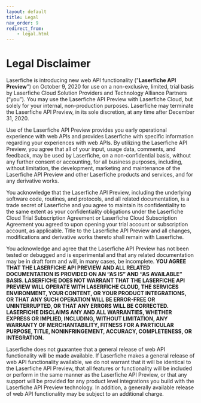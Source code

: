 ```yaml
---
layout: default
title: Legal
nav_order: 9
redirect_from:
    - legal.html
---
```

<!--Copyright (c) Laserfiche.
Licensed under the MIT License. See LICENSE in the project root for license information.-->
# Legal Disclaimer

Laserfiche is introducing new web API functionality ("**Laserfiche API Preview**") on October 9, 2020 for use on a non-exclusive, limited, trial basis by Laserfiche Cloud Solution Providers and Technology Alliance Partners (“you”).  You may use the Laserfiche API Preview with Laserfiche Cloud, but solely for your internal, non-production purposes.  Laserfiche may terminate the Laserfiche API Preview, in its sole discretion, at any time after December 31, 2020.

Use of the Laserfiche API Preview provides you early operational experience with web APIs and provides Laserfiche with specific information regarding your experiences with web APIs. By utilizing the Laserfiche API Preview, you agree that all of your input, usage data, comments, and feedback, may be used by Laserfiche, on a non-confidential basis, without any further consent or accounting, for all business purposes, including, without limitation, the development, marketing and maintenance of the Laserfiche API Preview and other Laserfiche products and services, and for any derivative works.
  
You acknowledge that the Laserfiche API Preview, including the underlying software code, routines, and protocols, and all related documentation, is a trade secret of Laserfiche and you agree to maintain its confidentiality to the same extent as your confidentiality obligations under the Laserfiche Cloud Trial Subscription Agreement or Laserfiche Cloud Subscription Agreement you agreed to upon opening your trial account or subscription account, as applicable.  Title to the Laserfiche API Preview and all changes, modifications and derivative works thereto shall remain with Laserfiche.
 
You acknowledge and agree that the Laserfiche API Preview has not been tested or debugged and is experimental and that any related documentation may be in draft form and will, in many cases, be incomplete.  **YOU AGREE THAT THE LASERFICHE API PREVIEW AND ALL RELATED DOCUMENTATION IS PROVIDED ON AN “AS IS” AND “AS AVAILABLE” BASIS. LASERFICHE DOES NOT WARRANT THAT THE LASERFICHE API PREVIEW WILL OPERATE WITH LASERFICHE CLOUD, THE SERVICES ENVIRONMENT, YOUR CONTENT, OR YOUR PRODUCT INTEGRATIONS, OR THAT ANY SUCH OPERATION WILL BE ERROR-FREE OR UNINTERRUPTED, OR THAT ANY ERRORS WILL BE CORRECTED.  LASERFICHE DISCLAIMS ANY AND ALL WARRANTIES, WHETHER EXPRESS OR IMPLIED, INCLUDING, WITHOUT LIMITATION, ANY WARRANTY OF MERCHANTABILITY, FITNESS FOR A PARTICULAR PURPOSE, TITLE, NONINFRINGEMENT, ACCURACY, COMPLETENESS, OR INTEGRATION.**

Laserfiche does not guarantee that a general release of web API functionality will be made available.  If Laserfiche makes a general release of web API functionality available, we do not warrant that it will be identical to the Laserfiche API Preview, that all features or functionality will be included or perform in the same manner as the Laserfiche API Preview, or that any support will be provided for any product level integrations you build with the Laserfiche API Preview technology.  In addition, a generally available release of web API functionality may be subject to an additional charge.